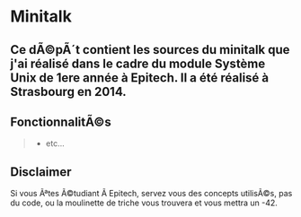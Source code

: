 Minitalk
===================

Ce dÃ©pÃ´t contient les sources du minitalk que j'ai réalisé dans le cadre du module Système Unix de 1ere année à Epitech. Il a été réalisé à Strasbourg en 2014.
----------

FonctionnalitÃ©s
-------------

> - etc...


Disclaimer
-------------

Si vous Ãªtes Ã©tudiant Ã  Epitech, servez vous des concepts utilisÃ©s, pas du code, ou la moulinette de triche vous trouvera et vous mettra un -42.